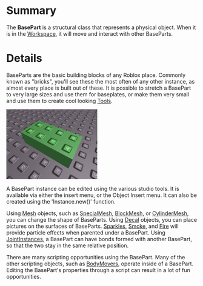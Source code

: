 # Summary

The **BasePart** is a structural class that represents a physical object. When
it is in the [Workspace](Workspace.html), it will move and interact with other
BaseParts.

# Details

BaseParts are the basic building blocks of any Roblox place. Commonly known as
"bricks", you'll see these the most often of any other instance, as almost
every place is built out of these. It is possible to stretch a BasePart to
very large sizes and use them for baseplates, or make them very small and use
them to create cool looking [Tools](Tool.html).

[![A green 4 x 1.2 x 2 Part](img/Part-thumb.jpg "A green 4 x 1.2 x 2 Part.")](img/Part.jpg)

A BasePart instance can be edited using the various studio tools. It is
available via either the insert menu, or the Object Insert menu. It can also
be created using the 'Instance.new()' function.

Using [Mesh](DataModelMesh.html) objects, such as
[SpecialMesh](SpecialMesh.html), [BlockMesh](BlockMesh.html), or
[CylinderMesh](CylinderMesh.html), you can change the shape of BaseParts.
Using [Decal](Decal.html) objects, you can place pictures on the surfaces of
BaseParts. [Sparkles](Sparkles.html), [Smoke](Smoke.html), and
[Fire](Fire.html) will provide particle effects when parented under a
BasePart. Using [JointInstances](JointInstance.html), a BasePart can have
bonds formed with another BasePart, so that the two stay in the same relative
position.

There are many scripting opportunities using the BasePart. Many of the other
scripting objects, such as [BodyMovers](BodyMover.html), operate inside of a
BasePart. Editing the BasePart's properties through a script can result in a
lot of fun opportunities.
